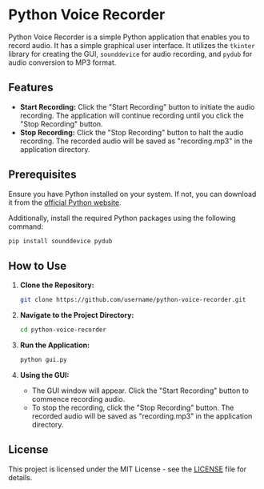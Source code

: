 # Python Voice Recorder

Python Voice Recorder is a simple Python application that enables you to record audio. It has a simple graphical user interface. It utilizes the `tkinter` library for creating the GUI, `sounddevice` for audio recording, and `pydub` for audio conversion to MP3 format.

## Features

- **Start Recording:** Click the "Start Recording" button to initiate the audio recording. The application will continue recording until you click the "Stop Recording" button.
- **Stop Recording:** Click the "Stop Recording" button to halt the audio recording. The recorded audio will be saved as "recording.mp3" in the application directory.

## Prerequisites

Ensure you have Python installed on your system. If not, you can download it from the [official Python website](https://www.python.org/downloads/).

Additionally, install the required Python packages using the following command:

```bash
pip install sounddevice pydub
```

## How to Use

1. **Clone the Repository:**
   ```bash
   git clone https://github.com/username/python-voice-recorder.git
   ```

2. **Navigate to the Project Directory:**
   ```bash
   cd python-voice-recorder
   ```

3. **Run the Application:**
   ```bash
   python gui.py
   ```

4. **Using the GUI:**
   - The GUI window will appear. Click the "Start Recording" button to commence recording audio.
   - To stop the recording, click the "Stop Recording" button. The recorded audio will be saved as "recording.mp3" in the application directory.

## License

This project is licensed under the MIT License - see the [LICENSE](LICENSE) file for details.
